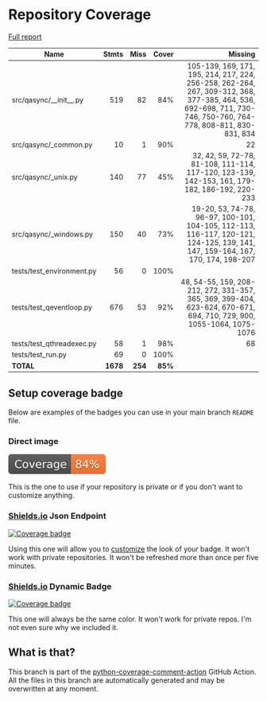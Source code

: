 # Repository Coverage

[Full report](https://htmlpreview.github.io/?https://github.com/CabbageDevelopment/qasync/blob/python-coverage-comment-action-data/htmlcov/index.html)

| Name                       |    Stmts |     Miss |   Cover |   Missing |
|--------------------------- | -------: | -------: | ------: | --------: |
| src/qasync/\_\_init\_\_.py |      519 |       82 |     84% |105-139, 169, 171, 195, 214, 217, 224, 256-258, 262-264, 267, 309-312, 368, 377-385, 464, 536, 692-698, 711, 730-746, 750-760, 764-778, 808-811, 830-831, 834 |
| src/qasync/\_common.py     |       10 |        1 |     90% |        22 |
| src/qasync/\_unix.py       |      140 |       77 |     45% |32, 42, 59, 72-78, 81-108, 111-114, 117-120, 123-139, 142-153, 161, 179-182, 186-192, 220-233 |
| src/qasync/\_windows.py    |      150 |       40 |     73% |19-20, 53, 74-78, 96-97, 100-101, 104-105, 112-113, 116-117, 120-121, 124-125, 139, 141, 147, 159-164, 167, 170, 174, 198-207 |
| tests/test\_environment.py |       56 |        0 |    100% |           |
| tests/test\_qeventloop.py  |      676 |       53 |     92% |48, 54-55, 159, 208-212, 272, 331-357, 365, 369, 399-404, 623-624, 670-671, 694, 710, 729, 900, 1055-1064, 1075-1076 |
| tests/test\_qthreadexec.py |       58 |        1 |     98% |        68 |
| tests/test\_run.py         |       69 |        0 |    100% |           |
|                  **TOTAL** | **1678** |  **254** | **85%** |           |


## Setup coverage badge

Below are examples of the badges you can use in your main branch `README` file.

### Direct image

[![Coverage badge](https://raw.githubusercontent.com/CabbageDevelopment/qasync/python-coverage-comment-action-data/badge.svg)](https://htmlpreview.github.io/?https://github.com/CabbageDevelopment/qasync/blob/python-coverage-comment-action-data/htmlcov/index.html)

This is the one to use if your repository is private or if you don't want to customize anything.

### [Shields.io](https://shields.io) Json Endpoint

[![Coverage badge](https://img.shields.io/endpoint?url=https://raw.githubusercontent.com/CabbageDevelopment/qasync/python-coverage-comment-action-data/endpoint.json)](https://htmlpreview.github.io/?https://github.com/CabbageDevelopment/qasync/blob/python-coverage-comment-action-data/htmlcov/index.html)

Using this one will allow you to [customize](https://shields.io/endpoint) the look of your badge.
It won't work with private repositories. It won't be refreshed more than once per five minutes.

### [Shields.io](https://shields.io) Dynamic Badge

[![Coverage badge](https://img.shields.io/badge/dynamic/json?color=brightgreen&label=coverage&query=%24.message&url=https%3A%2F%2Fraw.githubusercontent.com%2FCabbageDevelopment%2Fqasync%2Fpython-coverage-comment-action-data%2Fendpoint.json)](https://htmlpreview.github.io/?https://github.com/CabbageDevelopment/qasync/blob/python-coverage-comment-action-data/htmlcov/index.html)

This one will always be the same color. It won't work for private repos. I'm not even sure why we included it.

## What is that?

This branch is part of the
[python-coverage-comment-action](https://github.com/marketplace/actions/python-coverage-comment)
GitHub Action. All the files in this branch are automatically generated and may be
overwritten at any moment.